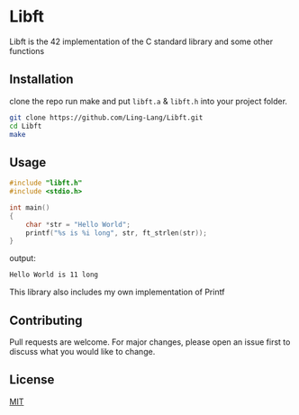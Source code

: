 # Libft
Libft is the 42 implementation of the C standard library and some other functions

## Installation

clone the repo run make and put `libft.a` & `libft.h` into your project folder. 
```bash
git clone https://github.com/Ling-Lang/Libft.git
cd Libft
make
```

## Usage

```c
#include "libft.h"
#include <stdio.h>

int main()
{
    char *str = "Hello World";
    printf("%s is %i long", str, ft_strlen(str));
}
```
output:
```bash
Hello World is 11 long
```


This library also includes my own implementation of Printf
## Contributing

Pull requests are welcome. For major changes, please open an issue first
to discuss what you would like to change.

## License

[MIT](https://choosealicense.com/licenses/mit/)
